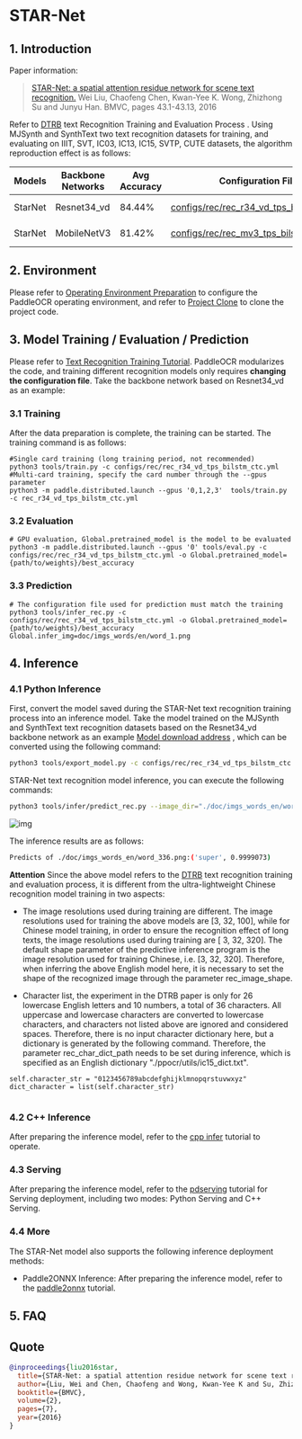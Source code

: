 # STAR-Net

## 1. Introduction

Paper information:
> [STAR-Net: a spatial attention residue network for scene text recognition.](http://www.bmva.org/bmvc/2016/papers/paper043/paper043.pdf)
> Wei Liu, Chaofeng Chen, Kwan-Yee K. Wong, Zhizhong Su and Junyu Han.
> BMVC, pages 43.1-43.13, 2016

Refer to [DTRB](https://arxiv.org/abs/1904.01906) text Recognition Training and Evaluation Process . Using MJSynth and SynthText two text recognition datasets for training, and evaluating on IIIT, SVT, IC03, IC13, IC15, SVTP, CUTE datasets, the algorithm reproduction effect is as follows:

|Models|Backbone Networks|Avg Accuracy|Configuration Files|Download Links|
| --- | --- | --- | --- | --- |
|StarNet|Resnet34_vd|84.44%|[configs/rec/rec_r34_vd_tps_bilstm_ctc.yml](../../configs/rec/rec_r34_vd_tps_bilstm_ctc.yml)|[trained model](https://paddleocr.bj.bcebos.com/dygraph_v2.0/en/rec_r34_vd_tps_bilstm_ctc_v2.0_train.tar)|
|StarNet|MobileNetV3|81.42%|[configs/rec/rec_mv3_tps_bilstm_ctc.yml](../../configs/rec/rec_mv3_tps_bilstm_ctc.yml)|[ trained model](https://paddleocr.bj.bcebos.com/dygraph_v2.0/en/rec_mv3_tps_bilstm_ctc_v2.0_train.tar)|


## 2. Environment
Please refer to [Operating Environment Preparation](./environment_en.md) to configure the PaddleOCR operating environment, and refer to [Project Clone](./clone_en.md) to clone the project code.

## 3. Model Training / Evaluation / Prediction

Please refer to [Text Recognition Training Tutorial](./recognition_en.md). PaddleOCR modularizes the code, and training different recognition models only requires **changing the configuration file**. Take the backbone network based on Resnet34_vd as an example:

### 3.1 Training
After the data preparation is complete, the training can be started. The training command is as follows:

````
#Single card training (long training period, not recommended)
python3 tools/train.py -c configs/rec/rec_r34_vd_tps_bilstm_ctc.yml #Multi-card training, specify the card number through the --gpus parameter
python3 -m paddle.distributed.launch --gpus '0,1,2,3'  tools/train.py -c rec_r34_vd_tps_bilstm_ctc.yml
````

### 3.2 Evaluation

````
# GPU evaluation, Global.pretrained_model is the model to be evaluated
python3 -m paddle.distributed.launch --gpus '0' tools/eval.py -c configs/rec/rec_r34_vd_tps_bilstm_ctc.yml -o Global.pretrained_model={path/to/weights}/best_accuracy
````

### 3.3 Prediction

````
# The configuration file used for prediction must match the training
python3 tools/infer_rec.py -c configs/rec/rec_r34_vd_tps_bilstm_ctc.yml -o Global.pretrained_model={path/to/weights}/best_accuracy Global.infer_img=doc/imgs_words/en/word_1.png
````

## 4. Inference

### 4.1 Python Inference
First, convert the model saved during the STAR-Net text recognition training process into an inference model. Take the model trained on the MJSynth and SynthText text recognition datasets based on the Resnet34_vd backbone network as an example [Model download address]( https://paddleocr.bj.bcebos.com/dygraph_v2.0/en/rec_r34_vd_none_bilstm_ctc_v2.0_train.tar) , which can be converted using the following command:

```bash
python3 tools/export_model.py -c configs/rec/rec_r34_vd_tps_bilstm_ctc.yml -o Global.pretrained_model=./rec_r34_vd_tps_bilstm_ctc_v2.0_train/best_accuracy  Global.save_inference_dir=./inference/rec_starnet
 ````

STAR-Net text recognition model inference, you can execute the following commands:

```bash
python3 tools/infer/predict_rec.py --image_dir="./doc/imgs_words_en/word_336.png" --rec_model_dir="./inference/rec_starnet/" --rec_image_shape="3, 32, 100" --rec_char_dict_path="./ppocr/utils/ic15_dict.txt"
 ````

![img](./images/word_336.png)

The inference results are as follows:


```bash
Predicts of ./doc/imgs_words_en/word_336.png:('super', 0.9999073)
```

**Attention** Since the above model refers to the [DTRB](https://arxiv.org/abs/1904.01906) text recognition training and evaluation process, it is different from the ultra-lightweight Chinese recognition model training in two aspects:

- The image resolutions used during training are different. The image resolutions used for training the above models are [3, 32, 100], while for Chinese model training, in order to ensure the recognition effect of long texts, the image resolutions used during training are [ 3, 32, 320]. The default shape parameter of the predictive inference program is the image resolution used for training Chinese, i.e. [3, 32, 320]. Therefore, when inferring the above English model here, it is necessary to set the shape of the recognized image through the parameter rec_image_shape.

- Character list, the experiment in the DTRB paper is only for 26 lowercase English letters and 10 numbers, a total of 36 characters. All uppercase and lowercase characters are converted to lowercase characters, and characters not listed above are ignored and considered spaces. Therefore, there is no input character dictionary here, but a dictionary is generated by the following command. Therefore, the parameter rec_char_dict_path needs to be set during inference, which is specified as an English dictionary "./ppocr/utils/ic15_dict.txt".

```
self.character_str = "0123456789abcdefghijklmnopqrstuvwxyz"
dict_character = list(self.character_str)


```

### 4.2 C++ Inference

After preparing the inference model, refer to the [cpp infer](../../deploy/cpp_infer/) tutorial to operate.

### 4.3 Serving

After preparing the inference model, refer to the [pdserving](../../deploy/pdserving/) tutorial for Serving deployment, including two modes: Python Serving and C++ Serving.

### 4.4 More

The STAR-Net model also supports the following inference deployment methods:

- Paddle2ONNX Inference: After preparing the inference model, refer to the [paddle2onnx](../../deploy/paddle2onnx/) tutorial.

## 5. FAQ

## Quote

```bibtex
@inproceedings{liu2016star,
  title={STAR-Net: a spatial attention residue network for scene text recognition.},
  author={Liu, Wei and Chen, Chaofeng and Wong, Kwan-Yee K and Su, Zhizhong and Han, Junyu},
  booktitle={BMVC},
  volume={2},
  pages={7},
  year={2016}
}
```
